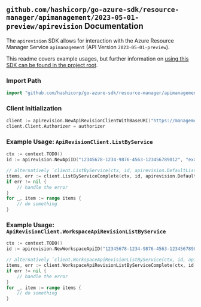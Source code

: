 
## `github.com/hashicorp/go-azure-sdk/resource-manager/apimanagement/2023-05-01-preview/apirevision` Documentation

The `apirevision` SDK allows for interaction with the Azure Resource Manager Service `apimanagement` (API Version `2023-05-01-preview`).

This readme covers example usages, but further information on [using this SDK can be found in the project root](https://github.com/hashicorp/go-azure-sdk/tree/main/docs).

### Import Path

```go
import "github.com/hashicorp/go-azure-sdk/resource-manager/apimanagement/2023-05-01-preview/apirevision"
```


### Client Initialization

```go
client := apirevision.NewApiRevisionClientWithBaseURI("https://management.azure.com")
client.Client.Authorizer = authorizer
```


### Example Usage: `ApiRevisionClient.ListByService`

```go
ctx := context.TODO()
id := apirevision.NewApiID("12345678-1234-9876-4563-123456789012", "example-resource-group", "serviceValue", "apiIdValue")

// alternatively `client.ListByService(ctx, id, apirevision.DefaultListByServiceOperationOptions())` can be used to do batched pagination
items, err := client.ListByServiceComplete(ctx, id, apirevision.DefaultListByServiceOperationOptions())
if err != nil {
	// handle the error
}
for _, item := range items {
	// do something
}
```


### Example Usage: `ApiRevisionClient.WorkspaceApiRevisionListByService`

```go
ctx := context.TODO()
id := apirevision.NewWorkspaceApiID("12345678-1234-9876-4563-123456789012", "example-resource-group", "serviceValue", "workspaceIdValue", "apiIdValue")

// alternatively `client.WorkspaceApiRevisionListByService(ctx, id, apirevision.DefaultWorkspaceApiRevisionListByServiceOperationOptions())` can be used to do batched pagination
items, err := client.WorkspaceApiRevisionListByServiceComplete(ctx, id, apirevision.DefaultWorkspaceApiRevisionListByServiceOperationOptions())
if err != nil {
	// handle the error
}
for _, item := range items {
	// do something
}
```

